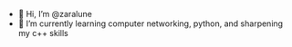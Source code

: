 - 👋 Hi, I’m @zaralune
- 🌱 I’m currently learning computer networking, python, and sharpening my c++ skills

<!---
zaralune/zaralune is a ✨ special ✨ repository because its `README.md` (this file) appears on your GitHub profile.
You can click the Preview link to take a look at your changes.
--->

